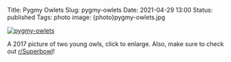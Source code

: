 Title: Pygmy Owlets
Slug: pygmy-owlets
Date: 2021-04-29 13:00
Status: published
Tags: photo
image: {photo}pygmy-owlets.jpg

[![pygmy-owlets]({photo}pygmy-owlets.jpg "pygmy-owlets")]({static}/pic/pygmy-owlets.jpg)


A 2017 picture of two young owls, click to enlarge. Also, make sure to check out [r/Superbowl](https://www.reddit.com/r/Superbowl/)!

